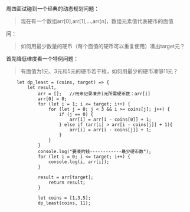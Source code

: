 周四面试碰到一个经典的动态规划问题：
>现在有一个数组arr[0],arr[1],...,arr[n]，数组元素值代表硬币的面值

问：
>如何用最少数量的硬币（每个面值的硬币可以重复使用）凑出target元？


首先降低维度看一个特例问题：

>有面值为1元、3元和5元的硬币若干枚，如何用最少的硬币凑够11元？

        let dp_least = (coins, target) => {
            let result,
                arr = [];	//用来记录凑齐i元所需硬币数：arr[i]
                arr[0] = 0;
                for (let i = 1; i <= target; i++) {
                    for (let j = 0; j < 3 && i >= coins[j]; j++) {
                        if (j == 0) {
                            arr[i] = arr[i - coins[0]] + 1;
                        } else if (arr[i] > arr[i - coins[j]] + 1){
                            arr[i] = arr[i - coins[j]] + 1;
                        }
                    }
                }
                console.log("要凑的钱------------最少硬币数");
                for (let i = 0; i <= target; i++) {
                    console.log(i, arr[i]);
                }
 
                result = arr[target];
                    return result;
                }

                let coins = [1,3,5];
                dp_least(coins, 11);
